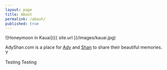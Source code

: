 ```yaml
---
layout: page
title: About
permalink: /about/
published: true
---
```



![Honeymoon in Kauai]({{ site.url }}/images/kauai.jpg)

AdyShan.com is a place for [Ady][adytwitter] and [Shan][shantwitter] to share their beautiful memories. Y

Testing Testing

[adytwitter]: http://twitter.com/Ady
[shantwitter]: http://twitter.com/AdyShan
